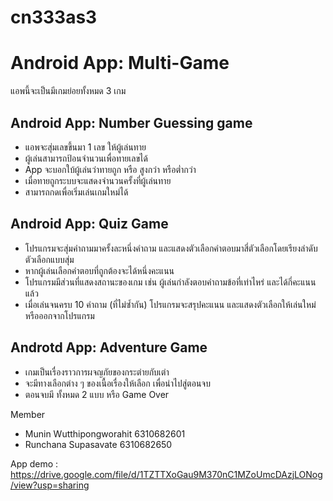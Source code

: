 # cn333as3
# Android App: Multi-Game
แอพนี้จะเป็นมีเกมย่อยทั้งหมด 3 เกม
## Android App: Number Guessing game
- แอพจะสุ่มเลขขึ้นมา 1 เลข ให้ผู้เล่นทาย
- ผู้เล่นสามารถป้อนจำนวนเพื่อทายเลขได้
- App จะบอกใบ้ผู้เล่นว่าทายถูก หรือ สูงกว่า หรือต่ำกว่า
- เมื่อทายถูกระบบจะแสดงจำนวนครั้งที่ผู้เล่นทาย
- สามารถกดเพื่อเริ่มเล่นเกมใหม่ได้

## Android App: Quiz Game
- โปรแกรมจะสุ่มคำถามมาครั้งละหนึ่งคำถาม และแสดงตัวเลือกคำตอบมาสี่ตัวเลือกโดยเรียงลำดับตัวเลือกแบบสุ่ม
- หากผู้เล่นเลือกคำตอบที่ถูกต้องจะได้หนึ่งคะแนน
- โปรแกรมมีส่วนที่แสดงสถานะของเกม เช่น ผู้เล่นกำลังตอบคำถามข้อที่เท่าไหร่ และได้กี่คะแนนแล้ว
- เมื่อเล่นจนครบ 10 คำถาม (ที่ไม่ซ้ำกัน) โปรแกรมจะสรุปคะแนน และแสดงตัวเลือกให้เล่นใหม่ หรือออกจากโปรแกรม

## Androtd App: Adventure Game
- เกมเป็นเรื่องราวการผจญภัยของกระต่ายกับเต่า 
- จะมีทางเลือกต่าง ๆ ของเนื้อเรื่องให้เลือก เพื่อนำไปสู่ตอนจบ
- ตอนจบมี ทั้งหมด 2 แบบ หรือ Game Over

Member
- Munin Wutthipongworahit 6310682601
- Runchana Supasavate 6310682650

App demo : https://drive.google.com/file/d/1TZTTXoGau9M370nC1MZoUmcDAzjLONog/view?usp=sharing
